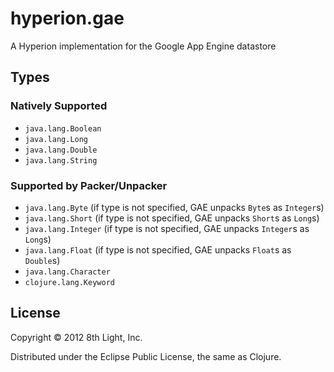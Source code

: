 hyperion.gae
============

A Hyperion implementation for the Google App Engine datastore

## Types

### Natively Supported

* `java.lang.Boolean`
* `java.lang.Long`
* `java.lang.Double`
* `java.lang.String`

### Supported by Packer/Unpacker

* `java.lang.Byte` (if type is not specified, GAE unpacks `Byte`s as `Integer`s)
* `java.lang.Short` (if type is not specified, GAE unpacks `Short`s as `Long`s)
* `java.lang.Integer` (if type is not specified, GAE unpacks `Integer`s as `Long`s)
* `java.lang.Float` (if type is not specified, GAE unpacks `Float`s as `Double`s)
* `java.lang.Character`
* `clojure.lang.Keyword`

## License

Copyright © 2012 8th Light, Inc.

Distributed under the Eclipse Public License, the same as Clojure.
